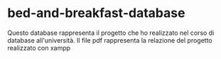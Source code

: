 # bed-and-breakfast-database
Questo database rappresenta il progetto che ho realizzato nel corso di database all'università.
Il file pdf rappresenta la relazione del progetto realizzato con xampp
